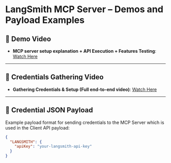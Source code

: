 # LangSmith MCP Server – Demos and Payload Examples

## 🎥 Demo Video
- **MCP server setup explanation + API Execution + Features Testing**: [Watch Here](https://drive.google.com/file/d/1T_kuGIDC61EdWprYUnb2t7pP44lUpJiK/view?usp=drive_link)

---

## 🎥 Credentials Gathering Video
- **Gathering Credentials & Setup (Full end-to-end video)**: [Watch Here](https://drive.google.com/file/d/1aPGWLMze5fylJtXVXH97MmylOWNSOLkO/view?usp=drive_link)

---

## 🔐 Credential JSON Payload
Example payload format for sending credentials to the MCP Server which is used in the Client API payload:
```json
{
  "LANGSMITH": {
    "apiKey": "your-langsmith-api-key"
  }
}
````